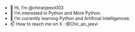 - 👋 Hi, I’m @chiranjeevi003
- 👀 I’m interested in Python and More Python. 
- 🌱 I’m currently learning Python and Artificial Intelligencee.
- 📫 How to reach me on X : @Chir_an_jeevi

<!---
chiranjeevi003/chiranjeevi003 is a ✨ special ✨ repository because its `README.md` (this file) appears on your GitHub profile.
You can click the Preview link to take a look at your changes.
--->
